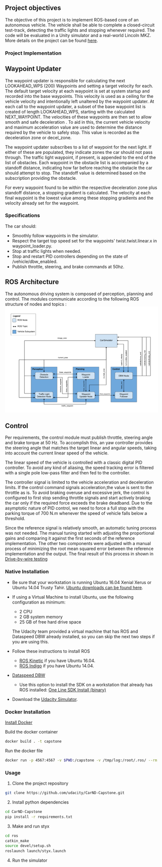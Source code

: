 ## Project objectives
The objective of this project is to implement ROS-based core of an autonomous vehicle. The vehicle shall be able to complete a closed-circuit test-track, detecting the traffic lights and stopping whenever required. The code will be evaluated in a Unity simulator and a real-world Lincoln MKZ. More details on the project can be found [here](https://classroom.udacity.com/nanodegrees/nd013/parts/6047fe34-d93c-4f50-8336-b70ef10cb4b2/modules/e1a23b06-329a-4684-a717-ad476f0d8dff/lessons/462c933d-9f24-42d3-8bdc-a08a5fc866e4/concepts/5ab4b122-83e6-436d-850f-9f4d26627fd9).

### Project Implementation

## Waypoint Updater
The waypoint updater is responsible for calculating the next LOOKAHEAD_WPS (200) Waypoints and setting a target velocity for each. The default target velocity at each waypoint is set at system startup and recorded into the base waypoints. This velocity is used as a ceiling for the vehicle velocity and intentionally left unaltered by the waypoint updater. At each call to the waypoint updater, a subset of the base waypoint list is created of length LOOKAHEAD_WPS, starting with the calculated NEXT_WAYPOINT. The velocities of these waypoints are then set to allow smooth and safe deceleration . To aid in this, the current vehicle velocity and maximum acceleration value are used to determine the distance required by the vehicle to safely stop. This value is recorded as the deceleration zone or decel_zone.  

The waypoint updater subscribes to a list of waypoint for the next light. If either of these are populated, they indicate zones the car should not pass through. The traffic light waypoint, if present, is appended to the end of the list of obstacles. Each waypoint in the obstacle list is accompanied by a standoff distance, indicating how far before reaching the obstacle the car should attempt to stop. The standoff value is determined based on the subscription providing the obstacle.  

For every waypoint found to be within the respective deceleration zone plus standoff distance, a stopping gradient is calculated. The velocity at each final waypoint is the lowest value among these stopping gradients and the velocity already set for the waypoint.  

### Specifications
The car should:  

* Smoothly follow waypoints in the simulator.  
* Respect the target top speed set for the waypoints' twist.twist.linear.x in waypoint_loader.py. 
* Stop at traffic lights when needed.
* Stop and restart PID controllers depending on the state of /vehicle/dbw_enabled.
* Publish throttle, steering, and brake commands at 50hz.

## ROS Architecture
The autonomous driving system is composed of perception, planning and control. The modules communicate according to the following ROS structure of nodes and topics : 
![ROS Architecture](ros-architecture.png)

## Control

Per requirements, the control module must publish throttle, steering angle and brake torque at 50 Hz. To accomplish this, an  yaw controller provides the steering angle that matches the target linear and angular speeds, taking into account the current linear speed of the vehicle.

The linear speed of the vehicle is controlled with a classic digital PID controller. To avoid any kind of aliasing, the speed tracking error is filtered with a single pole low-pass filter and then fed to the controller.

The controller signal is limited to the vehicle acceleration and deceleration limits. If the control command signals acceleration,the value is sent to the throttle as is. To avoid braking overuse and excessive jerk, the control is configured to first stop sending throttle signals and start actively braking the car only if the required force exceeds the brake deadband. Due to the asymptotic nature of PID control, we need to force a full stop with the parking torque of 700 N.m whenever the speed of vehicle falls below a threshold.

Since the reference signal is relatively smooth, an automatic tuning process was not needed. The manual tuning started with adjusting the proportional gains and comparing it against the first seconds of the reference implementation. The other two components were adjusted with a manual process of minimizing the root mean squared error between the reference implementation and the output. The final result of this process in shown in [Drive-by-wire testing](#Drive-by-wire-testing)

### Native Installation

* Be sure that your workstation is running Ubuntu 16.04 Xenial Xerus or Ubuntu 14.04 Trusty Tahir. [Ubuntu downloads can be found here](https://www.ubuntu.com/download/desktop).
* If using a Virtual Machine to install Ubuntu, use the following configuration as minimum:
  * 2 CPU
  * 2 GB system memory
  * 25 GB of free hard drive space

  The Udacity team provided a virtual machine that has ROS and Dataspeed DBW already installed, so you can skip the next two steps if you are using this.

* Follow these instructions to install ROS
  * [ROS Kinetic](http://wiki.ros.org/kinetic/Installation/Ubuntu) if you have Ubuntu 16.04.
  * [ROS Indigo](http://wiki.ros.org/indigo/Installation/Ubuntu) if you have Ubuntu 14.04.
* [Dataspeed DBW](https://bitbucket.org/DataspeedInc/dbw_mkz_ros)
  * Use this option to install the SDK on a workstation that already has ROS installed: [One Line SDK Install (binary)](https://bitbucket.org/DataspeedInc/dbw_mkz_ros/src/81e63fcc335d7b64139d7482017d6a97b405e250/ROS_SETUP.md?fileviewer=file-view-default)
* Download the [Udacity Simulator](https://github.com/udacity/CarND-Capstone/releases/tag/v1.2).

### Docker Installation
[Install Docker](https://docs.docker.com/engine/installation/)

Build the docker container
```bash
docker build . -t capstone
```

Run the docker file
```bash
docker run -p 4567:4567 -v $PWD:/capstone -v /tmp/log:/root/.ros/ --rm -it capstone
```

### Usage

1. Clone the project repository
```bash
git clone https://github.com/udacity/CarND-Capstone.git
```

2. Install python dependencies
```bash
cd CarND-Capstone
pip install -r requirements.txt
```
3. Make and run styx
```bash
cd ros
catkin_make
source devel/setup.sh
roslaunch launch/styx.launch
```
4. Run the simulator


